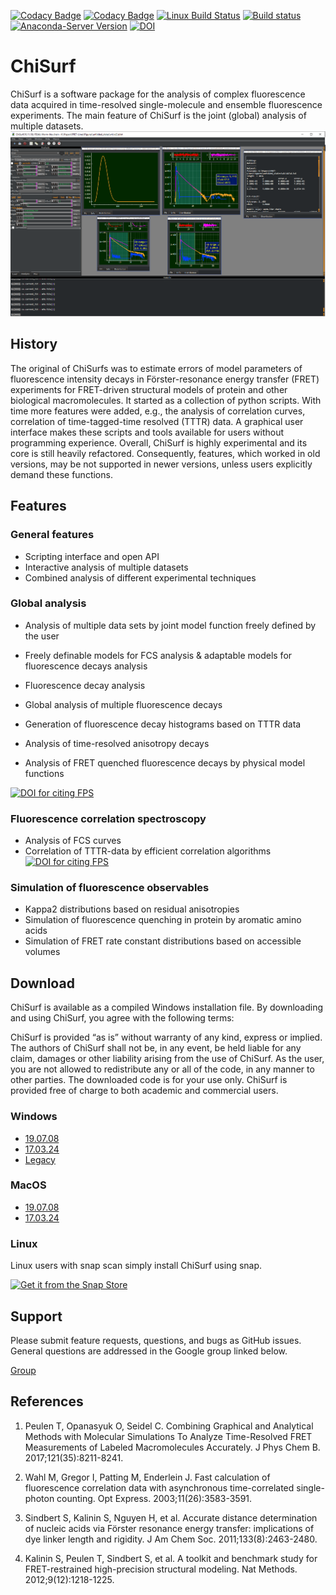 [![Codacy Badge](https://api.codacy.com/project/badge/Grade/814238f7b1a14f87821beadabc758408)](https://www.codacy.com/manual/tpeulen/ChiSurf?utm_source=github.com&amp;utm_medium=referral&amp;utm_content=Fluorescence-Tools/ChiSurf&amp;utm_campaign=Badge_Grade)
[![Codacy Badge](https://api.codacy.com/project/badge/Coverage/814238f7b1a14f87821beadabc758408)](https://www.codacy.com/manual/tpeulen/ChiSurf?utm_source=github.com&utm_medium=referral&utm_content=Fluorescence-Tools/ChiSurf&utm_campaign=Badge_Coverage)
[![Linux Build Status](https://travis-ci.org/Fluorescence-Tools/ChiSurf.svg?branch=master)](https://travis-ci.org/Fluorescence-Tools/ChiSurf)
[![Build status](https://ci.appveyor.com/api/projects/status/so2ndl1otr8ishjk?svg=true)](https://ci.appveyor.com/project/tpeulen/chisurf)
[![Anaconda-Server Version](https://anaconda.org/tpeulen/chisurf/badges/version.svg)](https://anaconda.org/tpeulen/chisurf)
[![DOI](https://zenodo.org/badge/149296509.svg)](https://zenodo.org/badge/latestdoi/149296509)

# ChiSurf

ChiSurf is a software package for the analysis of complex fluorescence data 
acquired in time-resolved single-molecule 
and ensemble fluorescence experiments. The main feature of ChiSurf is the 
joint (global) analysis of multiple datasets.
![ChiSurf GUI][1]

## History

The original of ChiSurfs was to estimate errors of model parameters of 
fluorescence intensity decays in 
Förster-resonance energy transfer (FRET) experiments for FRET-driven structural 
models of protein and other 
biological macromolecules. It started as a collection of python scripts. With 
time more features were added, e.g., 
the analysis of correlation curves, correlation of time-tagged-time resolved 
(TTTR) data. A graphical user interface 
makes these scripts and tools available for users without programming experience.
Overall, ChiSurf is highly experimental and its core is still heavily 
refactored. Consequently, features, which worked 
in old versions, may be not supported in newer versions, unless users 
explicitly demand these functions.

## Features

### General features

*  Scripting interface and open API
*  Interactive analysis of multiple datasets
*  Combined analysis of different experimental techniques

### Global analysis

*  Analysis of multiple data sets by joint model function freely defined by
   the user
   
*  Freely definable models for FCS analysis & adaptable models for
   fluorescence decays analysis
   
*  Fluorescence decay analysis

*  Global analysis of multiple fluorescence decays

*  Generation of fluorescence decay histograms based on TTTR data

*  Analysis of time-resolved anisotropy decays

*  Analysis of FRET quenched fluorescence decays by physical model functions
 
[![DOI for citing FPS](https://img.shields.io/badge/DOI-10.1021/acs.jpcb.7b03441.2222-blue.svg)](http://pubs.acs.org/doi/abs/10.1021/acs.jpcb.7b03441)

### Fluorescence correlation spectroscopy

*  Analysis of FCS curves
*  Correlation of TTTR-data by efficient correlation algorithms 
[![DOI for citing FPS](https://img.shields.io/badge/DOI-10.1364/OE.11.003583.2222-blue.svg)](https://doi.org/10.1364/OE.11.003583)

### Simulation of fluorescence observables

*  Kappa2 distributions based on residual anisotropies 
*  Simulation of fluorescence quenching in protein by aromatic amino acids 
*  Simulation of FRET rate constant distributions based on accessible volumes

## Download

ChiSurf is available as a compiled Windows installation file. By downloading 
and using ChiSurf, you agree with the following terms:

ChiSurf is provided “as is” without warranty of any kind, express or 
implied. The authors of ChiSurf shall not be, in 
any event, be held liable for any claim, damages or other liability arising 
from the use of ChiSurf. As the user, you 
are not allowed to redistribute any or all of the code, in any manner to other 
parties. The downloaded code is for your use only. ChiSurf is provided free 
of charge to both academic and commercial users.

### Windows

*  [19.07.08](https://github.com/Fluorescence-Tools/ChiSurf/releases/download/Stable/chisurf_19.07.09-windows.exe)
*  [17.03.24](https://github.com/Fluorescence-Tools/ChiSurf/releases/download/17.03.24/windows_17.03.24.exe)
*  [Legacy](https://drive.google.com/open?id=1GT8i_ZVnUXCIf_GBhk3TaS-T3DRhWHD2)

### MacOS

*  [19.07.08](https://github.com/Fluorescence-Tools/ChiSurf/releases/download/Stable/chisurf_19.07.08-macos.dmg)
*  [17.03.24](https://github.com/Fluorescence-Tools/ChiSurf/releases/download/17.03.24/macos_17.03.24.zip)

### Linux

Linux users with snap scan simply install ChiSurf using snap.

[![Get it from the Snap Store](https://snapcraft.io/static/images/badges/en/snap-store-white.svg)](https://snapcraft.io/chisurf)

## Support

Please submit feature requests, questions, and bugs as GitHub issues. General questions are addressed in the Google
group linked below.

[Group](https://groups.google.com/d/forum/chisurf-software)

## References

1.  Peulen T, Opanasyuk O, Seidel C. Combining Graphical and Analytical Methods with Molecular Simulations To Analyze 
Time-Resolved FRET Measurements of Labeled Macromolecules Accurately. J Phys Chem B. 2017;121(35):8211-8241.

2.  Wahl M, Gregor I, Patting M, Enderlein J. Fast calculation of fluorescence correlation data with asynchronous 
time-correlated single-photon counting. Opt Express. 2003;11(26):3583-3591.

3.  Sindbert S, Kalinin S, Nguyen H, et al. Accurate distance determination of nucleic acids via Förster resonance 
energy transfer: implications of dye linker length and rigidity. J Am Chem Soc. 2011;133(8):2463-2480.

4.  Kalinin S, Peulen T, Sindbert S, et al. A toolkit and benchmark study for FRET-restrained high-precision structural 
modeling. Nat Methods. 2012;9(12):1218-1225.

[1]: /docs/user_documentation/figures/chisurf/chisurf_gui.png "ChiSurf GUI"
